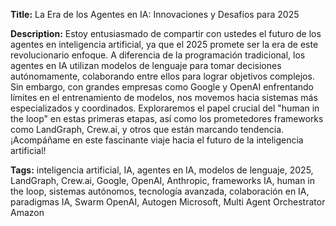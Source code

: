 **Title:** La Era de los Agentes en IA: Innovaciones y Desafíos para 2025

**Description:** Estoy entusiasmado de compartir con ustedes el futuro de los agentes en inteligencia artificial, ya que el 2025 promete ser la era de este revolucionario enfoque. A diferencia de la programación tradicional, los agentes en IA utilizan modelos de lenguaje para tomar decisiones autónomamente, colaborando entre ellos para lograr objetivos complejos. Sin embargo, con grandes empresas como Google y OpenAI enfrentando límites en el entrenamiento de modelos, nos movemos hacia sistemas más especializados y coordinados. Exploraremos el papel crucial del "human in the loop" en estas primeras etapas, así como los prometedores frameworks como LandGraph, Crew.ai, y otros que están marcando tendencia. ¡Acompáñame en este fascinante viaje hacia el futuro de la inteligencia artificial!

**Tags:** inteligencia artificial, IA, agentes en IA, modelos de lenguaje, 2025, LandGraph, Crew.ai, Google, OpenAI, Anthropic, frameworks IA, human in the loop, sistemas autónomos, tecnología avanzada, colaboración en IA, paradigmas IA, Swarm OpenAI, Autogen Microsoft, Multi Agent Orchestrator Amazon